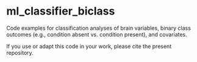 # ml_classifier_biclass

Code examples for classification analyses of brain variables, binary class outcomes (e.g., condition absent vs. condition present), and covariates.

If you use or adapt this code in your work, please cite the present repository.
